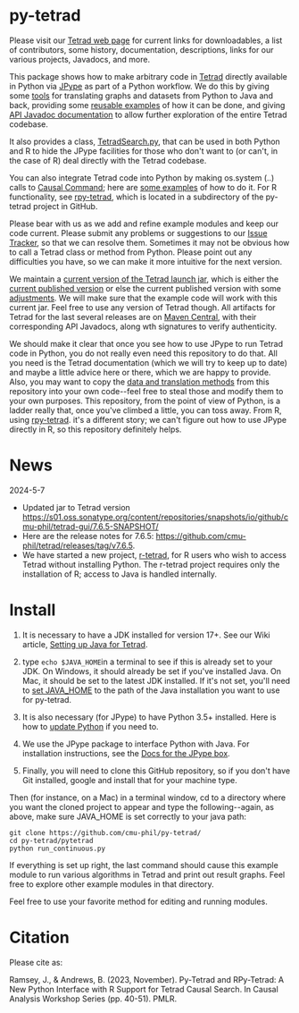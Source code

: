 # py-tetrad

Please visit our [Tetrad web page](https://www.cmu.edu/dietrich/philosophy/tetrad/) for current links for downloadables, a list of contributors, some history, documentation, descriptions, links for our various projects, Javadocs, and more.

This package shows how to make arbitrary code in [Tetrad](https://github.com/cmu-phil/tetrad) directly available in Python via [JPype](https://github.com/jpype-project/jpype) as part of a Python workflow. We do this by giving some [tools](https://github.com/cmu-phil/py-tetrad/tree/main/pytetrad/tools) for translating graphs and datasets from Python to Java and back, providing some [reusable examples](https://github.com/cmu-phil/py-tetrad/tree/main/pytetrad) of how it can be done, and giving [API Javadoc documentation](https://www.phil.cmu.edu/tetrad-javadocs/7.6.5/) to allow further exploration of the entire Tetrad codebase.

It also provides a class, [TetradSearch.py](https://github.com/cmu-phil/py-tetrad/blob/main/pytetrad/tools/TetradSearch.py), that can be used in both Python and R to hide the JPype facilities for those who don't want to (or can't, in the case of R) deal directly with the Tetrad codebase.

You can also integrate Tetrad code into Python by making os.system (..) calls to [Causal Command](https://github.com/bd2kccd/causal-cmd); here are [some examples](https://github.com/cmu-phil/algocompy/blob/main/old/causalcmd/tetrad_cmd_algs.py) of how to do it. For R functionality, see [rpy-tetrad](https://github.com/cmu-phil/py-tetrad/blob/main/pytetrad/R/), which is located in a subdirectory of the py-tetrad project in GitHub.

Please bear with us as we add and refine example modules and keep our code current. Please submit any problems or suggestions to our [Issue Tracker](https://github.com/cmu-phil/py-tetrad/issues), so that we can resolve them. Sometimes it may not be obvious how to call a Tetrad class or method from Python. Please point out any difficulties you have, so we can make it more intuitive for the next version.

We maintain a [current version of the Tetrad launch jar](https://github.com/cmu-phil/py-tetrad/tree/main/pytetrad/resources), which is either the [current published version](https://github.com/cmu-phil/tetrad/releases) or else the current published version with some [adjustments](https://github.com/cmu-phil/tetrad/wiki/Forthcoming-fixes). We will make sure that the example code will work with this current jar. Feel free to use any version of Tetrad though. All artifacts for Tetrad for the last several releases are on [Maven Central](https://s01.oss.sonatype.org/content/repositories/releases/io/github/cmu-phil/), with their corresponding API Javadocs, along wth signatures to verify authenticity.

We should make it clear that once you see how to use JPype to run Tetrad code in Python, you do not really even need this repository to do that. All you need is the Tetrad documentation (which we will try to keep up to date) and maybe a little advice here or there, which we are happy to provide. Also, you may want to copy the [data and translation methods](https://github.com/cmu-phil/py-tetrad/tree/main/pytetrad/tools) from this repository into your own code--feel free to steal those and modify them to your own purposes. This repository, from the point of view of Python, is a ladder really that, once you've climbed a little, you can toss away. From R, using [rpy-tetrad](https://github.com/cmu-phil/py-tetrad/blob/main/pytetrad/R/). it's a different story; we can't figure out how to use JPype directly in R, so this repository definitely helps.

# News

2024-5-7

* Updated jar to Tetrad version https://s01.oss.sonatype.org/content/repositories/snapshots/io/github/cmu-phil/tetrad-gui/7.6.5-SNAPSHOT/
* Here are the release notes for 7.6.5: https://github.com/cmu-phil/tetrad/releases/tag/v7.6.5.
* We have started a new project, [r-tetrad](https://github.com/cmu-phil/r-tetrad), for R users who wish to access Tetrad without installing Python. The r-tetrad project requires only the installation of R; access to Java is handled internally.

# Install

1. It is necessary to have a JDK installed for version 17+. See our Wiki article, [Setting up Java for Tetrad](https://github.com/cmu-phil/tetrad/wiki/Setting-up-Java-for-Tetrad).

1. type ``echo $JAVA_HOME``in a terminal to see if this is already set to your JDK. On Windows, it should already be set if you've installed Java. On Mac, it should be set to the latest JDK installed. If it's not set, you'll need to [set JAVA_HOME](https://www.baeldung.com/java-home-on-windows-7-8-10-mac-os-x-linux#:~:text=On%20the%20Desktop%2C%20right%2Dclick,Variable%20value%20and%20click%20OK.) to the path of the Java installation you want to use for py-tetrad.

1. It is also necessary (for JPype) to have Python 3.5+ installed. Here is how to [update Python](https://www.pythoncentral.io/how-to-update-python/) if you need to.

1. We use the JPype package to interface Python with Java. For installation instructions, see the [Docs for the JPype box](https://jpype.readthedocs.io/en/latest/).

1. Finally, you will need to clone this GitHub repository, so if you don't have Git installed, google and install that for your machine type.

Then (for instance, on a Mac) in a terminal window, cd to a directory where you want the cloned project to appear and type the following--again, as above, make sure JAVA_HOME is set correctly to your java path:
    
```   
git clone https://github.com/cmu-phil/py-tetrad/
cd py-tetrad/pytetrad
python run_continuous.py
```

If everything is set up right, the last command should cause this example module to run various algorithms in Tetrad and print out result graphs. Feel free to explore other example modules in that directory.

Feel free to use your favorite method for editing and running modules.

# Citation

Please cite as: 

Ramsey, J., & Andrews, B. (2023, November). Py-Tetrad and RPy-Tetrad: A New Python Interface with R Support for Tetrad Causal Search. In Causal Analysis Workshop Series (pp. 40-51). PMLR.
